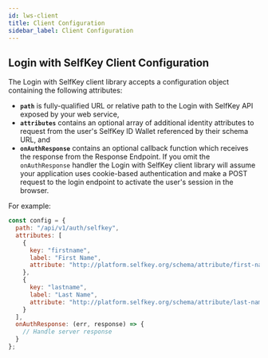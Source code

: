 ```yaml
---
id: lws-client
title: Client Configuration
sidebar_label: Client Configuration
---
```


## Login with SelfKey Client Configuration

The Login with SelfKey client library accepts a configuration object containing the following attributes:

- **`path`** is fully-qualified URL or relative path to the Login with SelfKey API exposed by your web service,
- **`attributes`** contains an optional array of additional identity attributes to request from the user's SelfKey ID Wallet referenced by their schema URL, and
- **`onAuthResponse`** contains an optional callback function which receives the response from the Response Endpoint. If you omit the `onAuthResponse` handler the Login with SelfKey client library will assume your application uses cookie-based authentication and make a POST request to the login endpoint to activate the user's session in the browser.

For example:

```javascript
const config = {
  path: "/api/v1/auth/selfkey",
  attributes: [
    {
      key: "firstname",
      label: "First Name",
      attribute: "http://platform.selfkey.org/schema/attribute/first-name.json"
    },
    {
      key: "lastname",
      label: "Last Name",
      attribute: "http://platform.selfkey.org/schema/attribute/last-name.json"
    }
  ],
  onAuthResponse: (err, response) => {
    // Handle server response
  }
};
```